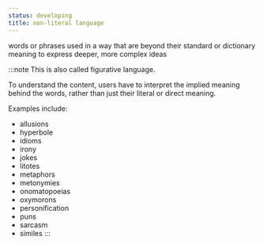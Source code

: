 ```yaml
---
status: developing
title: non-literal language
---
```


words or phrases used in a way that are beyond their standard or dictionary meaning to express deeper, more complex ideas

:::note
This is also called figurative language.

To understand the content, users have to interpret the implied meaning behind the words, rather than just their literal or direct meaning.

Examples include:

- allusions
- hyperbole
- idioms
- irony
- jokes
- litotes
- metaphors
- metonymies
- onomatopoeias
- oxymorons
- personification
- puns
- sarcasm
- similes
:::